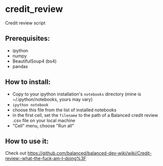 credit_review
=============

Credit review script

Prerequisites:
--------------
- ipython
- numpy
- BeautifulSoup4 (bs4)
- pandas

How to install:
---------------
- Copy to your ipython installation's `notebooks` directory (mine is ~/.ipython/notebooks, yours may vary)
- `ipython notebook`
- choose this file from the list of installed notebooks
- in the first cell, set the `filename` to the path of a Balanced credit review .csv file on your local machine
- "Cell" menu, choose "Run all"

How to use it:
--------------
Check out https://github.com/balanced/balanced-dev-wiki/wiki/Credit-review:-what-the-fuck-am-I-doing%3F

